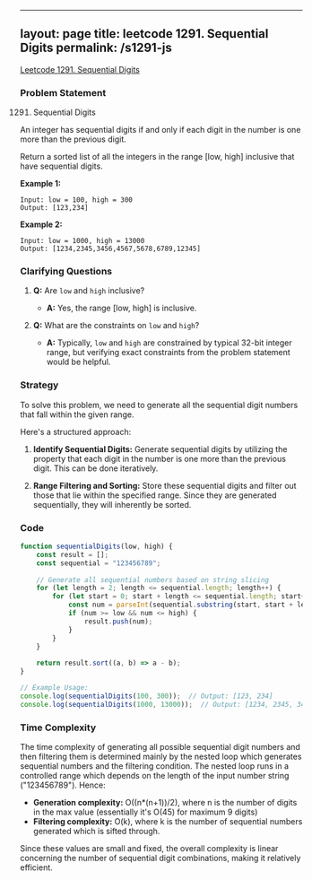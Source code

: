 
---
layout: page
title: leetcode 1291. Sequential Digits
permalink: /s1291-js
---
[Leetcode 1291. Sequential Digits](https://algoadvance.github.io/algoadvance/l1291)
### Problem Statement

1291. Sequential Digits

An integer has sequential digits if and only if each digit in the number is one more than the previous digit.

Return a sorted list of all the integers in the range [low, high] inclusive that have sequential digits.

**Example 1:**
```
Input: low = 100, high = 300
Output: [123,234]
```

**Example 2:**
```
Input: low = 1000, high = 13000
Output: [1234,2345,3456,4567,5678,6789,12345]
```

### Clarifying Questions

1. **Q:** Are `low` and `high` inclusive?
   - **A:** Yes, the range [low, high] is inclusive.
  
2. **Q:** What are the constraints on `low` and `high`?
   - **A:** Typically, `low` and `high` are constrained by typical 32-bit integer range, but verifying exact constraints from the problem statement would be helpful.

### Strategy

To solve this problem, we need to generate all the sequential digit numbers that fall within the given range. 

Here's a structured approach:

1. **Identify Sequential Digits:** 
   Generate sequential digits by utilizing the property that each digit in the number is one more than the previous digit. This can be done iteratively.

2. **Range Filtering and Sorting:**
   Store these sequential digits and filter out those that lie within the specified range. Since they are generated sequentially, they will inherently be sorted.

### Code

```javascript
function sequentialDigits(low, high) {
    const result = [];
    const sequential = "123456789";
    
    // Generate all sequential numbers based on string slicing
    for (let length = 2; length <= sequential.length; length++) {
        for (let start = 0; start + length <= sequential.length; start++) {
            const num = parseInt(sequential.substring(start, start + length));
            if (num >= low && num <= high) {
                result.push(num);
            }
        }
    }
    
    return result.sort((a, b) => a - b);
}

// Example Usage:
console.log(sequentialDigits(100, 300));  // Output: [123, 234]
console.log(sequentialDigits(1000, 13000));  // Output: [1234, 2345, 3456, 4567, 5678, 6789, 12345]
```

### Time Complexity

The time complexity of generating all possible sequential digit numbers and then filtering them is determined mainly by the nested loop which generates sequential numbers and the filtering condition. The nested loop runs in a controlled range which depends on the length of the input number string ("123456789"). Hence:

- **Generation complexity:** O((n*(n+1))/2), where n is the number of digits in the max value (essentially it's O(45) for maximum 9 digits)
- **Filtering complexity:** O(k), where k is the number of sequential numbers generated which is sifted through.

Since these values are small and fixed, the overall complexity is linear concerning the number of sequential digit combinations, making it relatively efficient.